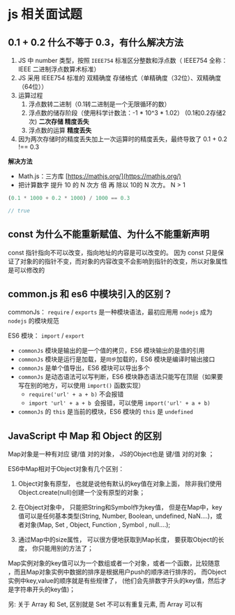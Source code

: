 # js 相关面试题

## 0.1 + 0.2 什么不等于 0.3，有什么解决方法
1. JS 中 number 类型，按照 `IEEE754` 标准区分整数和浮点数（ IEEE754 全称：IEEE 二进制浮点数算术标准）
2. JS 采用 IEEE754 标准的 双精确度 存储格式（单精确度（32位）、双精确度（64位））
3. 运算过程
    1. 浮点数转二进制（0.1转二进制是一个无限循环的数）
    2. 浮点数的储存阶段（使用科学计数法：-1 * 10^3 * 1.02） (0.1和0.2存储2次) **二次存储 精度丢失**
    3. 浮点数的运算 **精度丢失**    
4. 因为两次存储时的精度丢失加上一次运算时的精度丢失，最终导致了 0.1 + 0.2 !== 0.3


**解决方法**

- Math.js：三方库 [https://mathjs.org/](https://mathjs.org/)
- 把计算数字 提升 10 的 N 次方 倍 再 除以 10的 N 次方。 N > 1
```javascript
(0.1 * 1000 + 0.2 * 1000) / 1000 == 0.3

// true
```


## const 为什么不能重新赋值、为什么不能重新声明

const 指针指向不可以改变，指向地址的内容是可以改变的。 因为 const 只是保证了对象的的指针不变，而对象的内容改变不会影响到指针的改变，所以对象属性是可以修改的


## common.js 和 es6 中模块引入的区别？

commonJs： `require` / `exports` 是一种模块语法，最初应用用 `nodejs` 成为 `nodejs` 的模块规范

ES6 模块：
`import` / `export` 

- `commonJs` 模块是输出的是一个值的拷贝，ES6 模块输出的是值的引用
- `commonJs` 模块是运行是加载，是`同步`加载的，ES6 模块是编译时输出接口
- `commonJs` 是单个值导出，ES6 模块可以导出多个
- `commonJs` 是动态语法可以写判断，ES6 模块静态语法只能写在顶层（如果要写在别的地方，可以使用 `import()` 函数实现）
    - `require('url' + a + b)` 不会报错
    - `import 'url' + a + b `会报错，可以使用 `import('url' + a + b)`
- `commonJs` 的 `this` 是当前的模块，ES6 模块的 `this` 是 `undefined`


## JavaScript 中 Map 和 Object 的区别
Map对象是一种有对应 键/值 对的对象， JS的Object也是 键/值 对的对象 ；

ES6中Map相对于Object对象有几个区别：

1. Object对象有原型， 也就是说他有默认的key值在对象上面， 除非我们使用Object.create(null)创建一个没有原型的对象；

2. 在Object对象中， 只能把String和Symbol作为key值， 但是在Map中，key值可以是任何基本类型(String, Number, Boolean, undefined, NaN….)，或者对象(Map, Set
, Object, Function , Symbol , null….);

3. 通过Map中的size属性， 可以很方便地获取到Map长度， 要获取Object的长度， 你只能用别的方法了；

Map实例对象的key值可以为一个数组或者一个对象，或者一个函数，比较随意 ，而且Map对象实例中数据的排序是根据用户push的顺序进行排序的， 而Object实例中key,value的顺序就是有些规律了， (他们会先排数字开头的key值，然后才是字符串开头的key值)；

另: 关于 Array 和 Set, 区别就是 Set 不可以有重复元素, 而 Array 可以有
